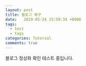 ```yaml
---
layout: post
title: 블로그 복구
date:   2019-05-24 15:50:34 +0900
tags:
  - test
  - tags
categories: Tutorial
comments: true
---
```


블로그 정상화 확인 테스트 중입니다.